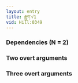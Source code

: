 ```yaml
---
layout: entry
title: རྒྱུག་√1
vid: Hill:0349
---
```

### Dependencies (N = 2)


### Two overt arguments


### Three overt arguments
